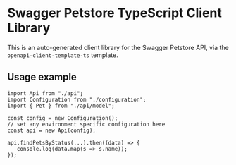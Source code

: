 # Swagger Petstore TypeScript Client Library

This is an auto-generated client library for the Swagger Petstore API, via the `openapi-client-template-ts` template.

## Usage example 



```
import Api from "./api";
import Configuration from "./configuration";
import { Pet } from "./api/model";

const config = new Configuration();
// set any environment specific configuration here
const api = new Api(config);

api.findPetsByStatus(...).then((data) => {
   console.log(data.map(s => s.name));
});
```
